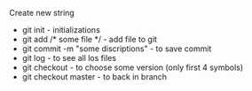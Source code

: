 Create new string

* git init - initializations
* git add /* some file */ - add file to git
* git commit -m "some discriptions" - to save commit
* git log - to see all los files
* git checkout - to choose some version (only first 4 symbols)
* git checkout master - to back in branch